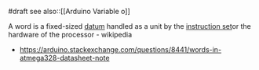 #draft 
see also::[[Arduino Variable o]]

A word is a fixed-sized [datum](https://en.m.wikipedia.org/wiki/Data_(computing) "Data (computing)") handled as a unit by the [instruction set](https://en.m.wikipedia.org/wiki/Instruction_set "Instruction set")or the hardware of the processor - wikipedia 

- https://arduino.stackexchange.com/questions/8441/words-in-atmega328-datasheet-note

